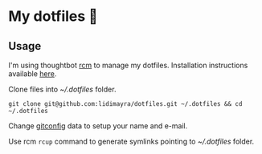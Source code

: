 # My dotfiles 🔨

## Usage

I'm using thoughtbot [rcm](https://thoughtbot.github.io/rcm/) to manage my dotfiles. Installation instructions available [here](https://github.com/thoughtbot/rcm#installation).

Clone files into _~/.dotfiles_ folder.

```
git clone git@github.com:lidimayra/dotfiles.git ~/.dotfiles && cd ~/.dotfiles
```

Change [gitconfig](https://github.com/lidimayra/dotfiles/blob/master/gitconfig) data to setup your name and e-mail.

Use rcm `rcup` command to generate symlinks pointing to _~/.dotfiles_ folder.
